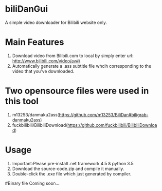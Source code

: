 # biliDanGui
A simple video downloader for Bilibili website only.
# Main Features
1. Download video from Bilibili.com to local by simply enter url: http://www.bilibili.com/video/av#/
2. Automatically generate a .ass subtitle file whcih corresponding to the video that you've downloaded.

# Two opensource files were used in this tool
1. m13253/danmaku2ass(https://github.com/m13253/BiliDan#biligrab-danmaku2ass)
2. fuckbilibili/BilibiliDownload(https://github.com/fuckbilibili/BilibiliDownload)

# Usage
1. Important:Please pre-install .net framework 4.5 & python 3.5
2. Download the source-code.zip and compile it manually.
3. Double-click the .exe file which just generated by compiler.

#Binary file
Coming soon...
